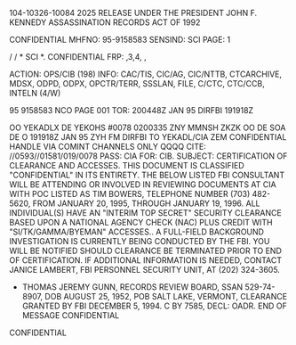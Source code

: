 104-10326-10084
2025 RELEASE UNDER THE PRESIDENT JOHN F. KENNEDY ASSASSINATION RECORDS ACT OF 1992

CONFIDENTIAL
MHFNO: 95-9158583 SENSIND: SCI PAGE: 1

/ / * SCI *. CONFIDENTIAL FRP: ,3,4, ,

ACTION: OPS/CIB (198) INFO: CAC/TIS, CIC/AG, CIC/NTTB, CTCARCHIVE, MDSX,
ODPD, ODPX, OPCTR/TERR, SSSLAN, FILE, C/CTC, CTC/CCB, INTELN (4/W)

95 9158583 NCO PAGE 001
TOR: 200448Z JAN 95 DIRFBI 191918Z

OO YEKADLX
DE YEKOHS #0078 0200335
ZNY MMNSH
ZKZK OO DE SOA DE
O 191918Z JAN 95 ZYH
FM DIRFBI
TO YEKADL/CIA
ZEM
CONFIDENTIAL HANDLE VIA COMINT CHANNELS ONLY
QQQQ
CITE: //0593//01581/019/0078
PASS: CIA FOR: CIB.
SUBJECT: CERTIFICATION OF CLEARANCE AND ACCESSES.
THIS DOCUMENT IS CLASSIFIED "CONFIDENTIAL" IN ITS ENTIRETY.
THE BELOW LISTED FBI CONSULTANT WILL BE ATTENDING OR
INVOLVED IN REVIEWING DOCUMENTS AT CIA WITH POC LISTED AS
TIM BOWERS, TELEPHONE NUMBER (703) 482-5620, FROM JANUARY 20,
1995, THROUGH JANUARY 19, 1996. ALL INDIVIDUAL(S) HAVE AN
"INTERIM TOP SECRET" SECURITY CLEARANCE BASED UPON A NATIONAL
AGENCY CHECK (NAC) PLUS CREDIT WITH "SI/TK/GAMMA/BYEMAN"
ACCESSES.. A FULL-FIELD BACKGROUND INVESTIGATION IS CURRENTLY
BEING CONDUCTED BY THE FBI. YOU WILL BE NOTIFIED SHOULD
CLEARANCE BE TERMINATED PRIOR TO END OF CERTIFICATION. IF
ADDITIONAL INFORMATION IS NEEDED, CONTACT JANICE LAMBERT, FBI
PERSONNEL SECURITY UNIT, AT (202) 324-3605.
* THOMAS JEREMY GUNN, <JFK ASSASSINATION>RECORDS REVIEW BOARD,
SSAN 529-74-8907, DOB AUGUST 25, 1952, POB SALT LAKE, VERMONT,
CLEARANCE GRANTED BY FBI DECEMBER 5, 1994.
C BY 7585, DECL: OADR.
END OF MESSAGE CONFIDENTIAL

CONFIDENTIAL
